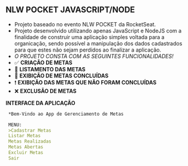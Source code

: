 ## NLW POCKET JAVASCRIPT/NODE
- Projeto baseado no evento NLW POCKET da RocketSeat.
- Projeto desenvolvido utilizando apenas JavaScript e NodeJS com a finalidade de construir uma aplicação simples voltada para a organicação, sendo possível a manipulação dos dados cadastrados para que estes não sejam perdidos ao finalizar a aplicação.
- *O PROJETO CONSTA COM AS SEGUINTES FUNCIONALIDADES!*
- ✅ **CRIAÇÃO DE METAS**
- 📒 **LISTAMENTO DAS METAS**
- 📝 **EXIBIÇÃO DE METAS CONCLUÍDAS**
- ❗ **EXIBIÇÃO DAS METAS QUE NÃO FORAM CONCLUÍDAS**
- ❌ **EXCLUSÃO DE METAS**

**INTERFACE DA APLICAÇÃO**

```markdown
 *Bem-Vindo ao App de Gerenciamento de Metas

 MENU:
 >Cadastrar Metas
 Listar Metas
 Metas Realizadas
 Metas Abertas
 Excluir Metas
 Sair
```


